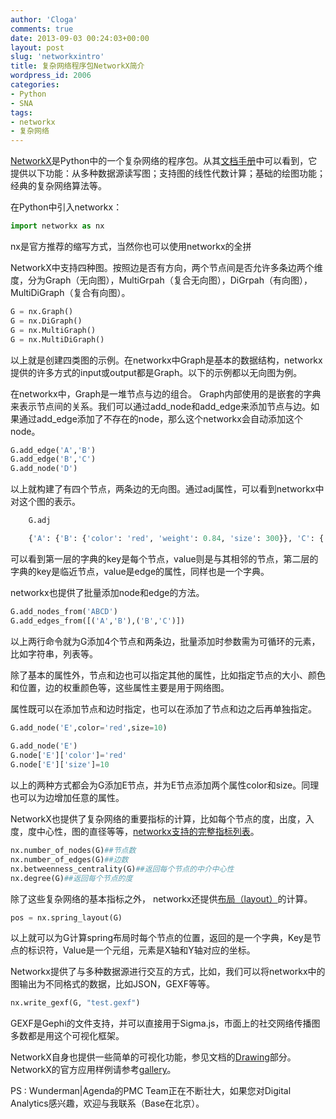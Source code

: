 ```yaml
---
author: 'Cloga'
comments: true
date: 2013-09-03 00:24:03+00:00
layout: post
slug: 'networkxintro'
title: 复杂网络程序包NetworkX简介
wordpress_id: 2006
categories:
- Python
- SNA
tags:
- networkx
- 复杂网络
---
```


[NetworkX](http://networkx.github.io/)是Python中的一个复杂网络的程序包。从其[文档手册](http://networkx.github.com/documentation/latest/_downloads/networkx_reference.pdf)中可以看到，它提供以下功能：从多种数据源读写图；支持图的线性代数计算；基础的绘图功能；经典的复杂网络算法等。

在Python中引入networkx：

```python
import networkx as nx
```
nx是官方推荐的缩写方式，当然你也可以使用networkx的全拼

NetworkX中支持四种图。按照边是否有方向，两个节点间是否允许多条边两个维度，分为Graph（无向图），MultiGrpah（复合无向图），DiGrpah（有向图），MultiDiGraph（复合有向图）。

```python
G = nx.Graph()
G = nx.DiGraph()
G = nx.MultiGraph()
G = nx.MultiDiGraph()
```
以上就是创建四类图的示例。在networkx中Graph是基本的数据结构，networkx提供的许多方式的input或output都是Graph。以下的示例都以无向图为例。<!-- more -->

在networkx中，Graph是一堆节点与边的组合。 Graph内部使用的是嵌套的字典来表示节点间的关系。我们可以通过add_node和add_edge来添加节点与边。如果通过add_edge添加了不存在的node，那么这个networkx会自动添加这个node。

```python 
G.add_edge('A','B')
G.add_edge('B','C')
G.add_node('D')
```
以上就构建了有四个节点，两条边的无向图。通过adj属性，可以看到networkx中对这个图的表示。

```python
    G.adj

    {'A': {'B': {'color': 'red', 'weight': 0.84, 'size': 300}}, 'C': {'B': {}}, 'B': {'A': {'color': 'red', 'weight': 0.84, 'size': 300}, 'C': {}}, 'D': {}}
```

可以看到第一层的字典的key是每个节点，value则是与其相邻的节点，第二层的字典的key是临近节点，value是edge的属性，同样也是一个字典。

networkx也提供了批量添加node和edge的方法。

```python
G.add_nodes_from('ABCD')
G.add_edges_from([('A','B'),('B','C')])
```

以上两行命令就为G添加4个节点和两条边，批量添加时参数需为可循环的元素，比如字符串，列表等。

除了基本的属性外，节点和边也可以指定其他的属性，比如指定节点的大小、颜色和位置，边的权重颜色等，这些属性主要是用于网络图。

属性既可以在添加节点和边时指定，也可以在添加了节点和边之后再单独指定。

```python 
G.add_node('E',color='red',size=10)
    
G.add_node('E')
G.node['E']['color']='red'
G.node['E']['size']=10
```

以上的两种方式都会为G添加E节点，并为E节点添加两个属性color和size。同理也可以为边增加任意的属性。

NetworkX也提供了复杂网络的重要指标的计算，比如每个节点的度，出度，入度，度中心性，图的直径等等，[networkx支持的完整指标列表](http://networkx.github.io/documentation/development/reference/algorithms.html)。

```python    
nx.number_of_nodes(G)##节点数
nx.number_of_edges(G)##边数
nx.betweenness_centrality(G)##返回每个节点的中介中心性
nx.degree(G)##返回每个节点的度
```

除了这些复杂网络的基本指标之外， networkx还提供[布局（layout）](http://networkx.github.io/documentation/development/reference/drawing.html)的计算。

```python    
pos = nx.spring_layout(G)
```

以上就可以为G计算spring布局时每个节点的位置，返回的是一个字典，Key是节点的标识符，Value是一个元组，元素是X轴和Y轴对应的坐标。

Networkx提供了与多种数据源进行交互的方式，比如，我们可以将networkx中的图输出为不同格式的数据，比如JSON，GEXF等等。

```python    
nx.write_gexf(G, "test.gexf")
```

GEXF是Gephi的文件支持，并可以直接用于Sigma.js，市面上的社交网络传播图多数都是用这个可视化框架。

NetworkX自身也提供一些简单的可视化功能，参见文档的[Drawing](http://networkx.github.io/documentation/development/reference/drawing.html)部分。NetworkX的官方应用样例请参考[gallery](http://networkx.github.io/documentation/latest/gallery.html)。

PS : Wunderman|Agenda的PMC Team正在不断壮大，如果您对Digital Analytics感兴趣，欢迎与我联系（Base在北京）。
